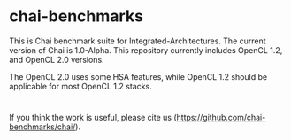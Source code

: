 # chai-benchmarks
This is Chai benchmark suite for Integrated-Architectures.
The current version of Chai is 1.0-Alpha. 
This repository currently includes OpenCL 1.2, and OpenCL 2.0 versions.

The OpenCL 2.0 uses some HSA features, while OpenCL 1.2 should be applicable for most OpenCL 1.2 stacks.

#

If you think the work is useful, please cite us (https://github.com/chai-benchmarks/chai/).

